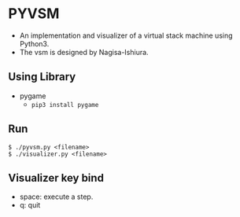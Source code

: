# PYVSM
- An implementation and visualizer of a virtual stack machine using Python3.
- The vsm is designed by Nagisa-Ishiura.

## Using Library
- pygame
  - `pip3 install pygame`

## Run
```
$ ./pyvsm.py <filename>
$ ./visualizer.py <filename>
```

## Visualizer key bind
- space: execute a step.
- q: quit
